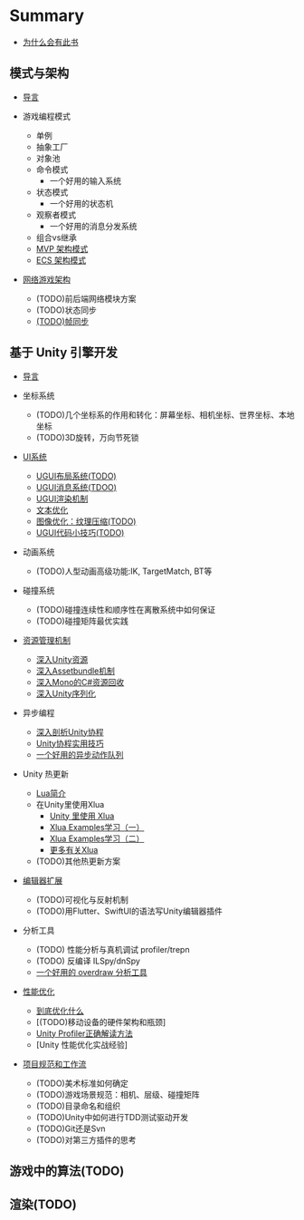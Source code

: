 # Summary

* [为什么会有此书](README.md)


## 模式与架构

* [导言](CodePattern/README.md)

* 游戏编程模式
  * 单例
  * 抽象工厂
  * 对象池
  * 命令模式
    * 一个好用的输入系统
  * 状态模式
    * 一个好用的状态机
  * 观察者模式
    * 一个好用的消息分发系统
  * 组合vs继承
  * [MVP 架构模式](CodePattern/MVP_ArchitecturePattern.md)
  * [ECS 架构模式](CodePattern/ECS_ArchitecturePattern.md)


* [网络游戏架构](Network/README.md)
  * (TODO)前后端网络模块方案
  * (TODO)状态同步
  * [(TODO)帧同步](Network/FrameLockStepSync.md)


## 基于 Unity 引擎开发

* [导言](Unity/README.md)

* 坐标系统
  * (TODO)几个坐标系的作用和转化：屏幕坐标、相机坐标、世界坐标、本地坐标
  * (TODO)3D旋转，万向节死锁


* [UI系统](Unity/UGUI/README.md)
  * [UGUI布局系统(TODO)](Unity/UGUI/UGUILayoutSystem.md)
  * [UGUI消息系统(TDOO)](Unity/UGUI/UGUIEventSystem.md)
  * [UGUI渲染机制](Unity/UGUI/UGUIRenderSystem.md)
  * [文本优化](Unity/UGUI/UGUIOptimization_TextFont.md)
  * [图像优化：纹理压缩(TODO)](Unity/UGUI/UGUIOptimization_TextureCompression.md)
  * [UGUI代码小技巧(TODO)](Unity/UGUI/UGUITipsOnHowTo.md)


* 动画系统
  * (TODO)人型动画高级功能:IK, TargetMatch, BT等


* 碰撞系统
  * (TODO)碰撞连续性和顺序性在离散系统中如何保证
  * (TODO)碰撞矩阵最优实践

* [资源管理机制](Unity/Asset/README.md)
  * [深入Unity资源](Unity/Asset/DiveIntoUnityAsset.md)
  * [深入Assetbundle机制](Unity/Asset/DiveIntoAssetBundle.md)
  * [深入Mono的C\#资源回收](Unity/Asset/DiveIntoMonoCsharpGC.md)
  * [深入Unity序列化](Unity/Asset/DiveIntoUnitySerialization.md)


* 异步编程
  * [深入剖析Unity协程](Unity/Coroutine/DiveIntoUnityCoroutine.md)
  * [Unity协程实用技巧](Unity/Coroutine/CodeHappilyWithUnityCoroutine.md)
  * [一个好用的异步动作队列](Unity/Coroutine/CreateUsefulActionSequence.md)


* Unity 热更新
  * [Lua简介](Lua/Lang/LuaNotes.md)
  * 在Unity里使用Xlua
    * [Unity 里使用 Xlua](Lua/Xlua/CodeHappierWithXlua.md)
    * [Xlua Examples学习（一）](Lua/Xlua/XluaExampleNotes.md)
    * [Xlua Examples学习（二）](Lua/Xlua/XluaExampleNotes02.md)
    * [更多有关Xlua](Lua/Xlua/XluaMoreInfo.md)
  * (TODO)其他热更新方案


* [编辑器扩展](Unity/EditorExtension/README.md)
  * (TODO)可视化与反射机制
  * (TODO)用Flutter、SwiftUI的语法写Unity编辑器插件

* 分析工具
  * (TODO) 性能分析与真机调试 profiler/trepn
  * (TODO) 反编译 ILSpy/dnSpy
  * [一个好用的 overdraw 分析工具](Unity/PerformanceOptimizition/CreateUsefulOverdrawIndicator.md)

* [性能优化](Unity/PerformanceOptimizition/README.md)
  * [到底优化什么](Unity/PerformanceOptimizition/WhatToOptimize.md)
  * [(TODO)移动设备的硬件架构和瓶颈]
  * [Unity Profiler正确解读方法](Unity/PerformanceOptimizition/HowToUseProfilerCorrectly.md)
  * [Unity 性能优化实战经验]

* [项目规范和工作流](Specs/README.md)
  * (TODO)美术标准如何确定
  * (TODO)游戏场景规范：相机、层级、碰撞矩阵
  * (TODO)目录命名和组织
  * (TODO)Unity中如何进行TDD测试驱动开发
  * (TODO)Git还是Svn
  * (TODO)对第三方插件的思考





## 游戏中的算法(TODO)

## 渲染(TODO)
